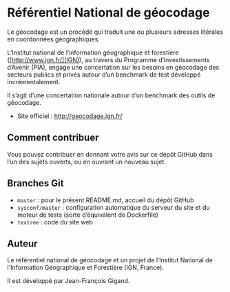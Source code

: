 # Référentiel National de géocodage

Le géocodage est un procédé qui traduit une ou plusieurs adresses litérales en coordonnées géographiques.

L’Institut national de l’information géographique et forestière
([http://www.ign.fr/](IGN)), au travers du Programme d’Investissements
d’Avenir (PIA), engage une concertation sur les besoins en géocodage
des secteurs publics et privés autour d’un benchmark de test développé
incrémentalement.


Il s’agit d’une concertation nationale autour d’un benchmark des outils de géocodage.

* Site officiel : http://geocodage.ign.fr/


## Comment contribuer

Vous pouvez contribuer en donnant votre avis sur ce dépôt GitHub dans
l’un des sujets ouverts, ou en ouvrant un nouveau sujet.


## Branches Git

* ```master``` : pour le présent README.md, accueil du dépôt GitHub
* ```sysconf/master``` : configuration automatique du serveur du site
  et du moteur de tests (sorte d’équivalent de Dockerfile)
* ```textree``` : code du site web


## Auteur

Le référentiel national de géocodage et un projet de l’Institut
National de l'Information Géographique et Forestière (IGN, France).

Il est développé par Jean-François Gigand.
